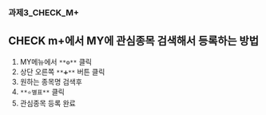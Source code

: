 ### 과제3_CHECK_M+

## CHECK m+에서 MY에 관심종목 검색해서 등록하는 방법

1. MY메뉴에서 `**⚙**` 클릭
2. 상단 오른쪽 `**➕**` 버튼 클릭
3. 원하는 종목명 검색후 
4. `**⭐별표**` 클릭
5. 관심종목 등록 완료  
